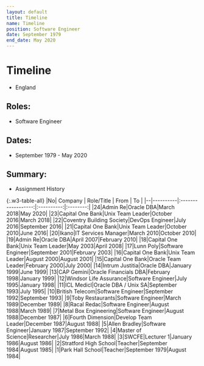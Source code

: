```yaml
---
layout: default
title: Timeline
name: Timeline
position: Software Engineer
date: September 1979
end_date: May 2020
---
```

# Timeline
- England

## Roles:
- Software Engineer

## Dates:
- September 1979 - May 2020

## Summary:

- Assignment History


{:.w3-table-all}
|No|  Company |     Role/Title     |    From    |    To    |
|--|----------|:------------------:|:----------:|:--------:|
|24|Admin Re|Oracle DBA|March 2018|May 2020|
|23|Capital One Bank|Unix Team Leader|October 2016|March 2018|
|22|Coventry Building Society|DevOps Engineer|July 2016|September 2016|
|21|Capital One Bank|Unix Team Leader|October 2010|June 2016|
|20|Ikano|IT Services Manager|March 2010|October 2010|
|19|Admin Re|Oracle DBA|April 2007|February 2010|
|18|Capital One Bank|Unix Team Leader|May 2003|April 2008|
|17|Lunn Poly|Software Engineer|September 2001|February 2003|
|16|Capital One Bank|Unix Team Leader|August 2000|August 2001|
|15|Capital One Bank|Oracle Team Leader|February 2000|July 2000|
|14|Intrum Justitia|Oracle DBA|January 1999|June 1999|
|13|CAP Gemini|Oracle Financials DBA|February 1998|January 1999|
|12|Windsor Life Assurance|Software Engineer|July 1995|January 1998|
|11|ICL Medicl|Oracle DBA / Unix SA|September 1993|July 1995|
|10|British Telecom|Software Engineer|September 1992|September 1993|
|9|Toby Restaurants|Software Engineer|March 1989|December 1989|
|8|Racal Redac|Software Engineer|August 1988|March 1989|
|7|Metal Box Engineering|Software Engineer|August 1988|December 1987|
|6|Fourth Dimension|Develop Team Leader|December 1987|August 1988|
|5|Allen Bradley|Software Engineer|January 1987|September 1992|
|4|Master of Science|Researcher|July 1986|March 1988|
|3|SWCFE|Lecturer 1|January 1986|August 1986|
|2|Stratford High School|Teacher|September 1984|August 1985|
|1|Park Hall School|Teacher|September 1979|August 1984|
